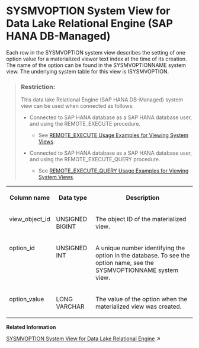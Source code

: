 <!-- loio5b0c044c69034850a8d3006feb79ce7f -->

# SYSMVOPTION System View for Data Lake Relational Engine \(SAP HANA DB-Managed\)

Each row in the SYSMVOPTION system view describes the setting of one option value for a materialized viewor text index at the time of its creation. The name of the option can be found in the SYSMVOPTIONNAME system view. The underlying system table for this view is ISYSMVOPTION.



> ### Restriction:  
> This data lake Relational Engine \(SAP HANA DB-Managed\) system view can be used when connected as follows:
> 
> -   Connected to SAP HANA database as a SAP HANA database user, and using the REMOTE\_EXECUTE procedure.
> 
>     -   See [REMOTE\_EXECUTE Usage Examples for Viewing System Views](remote-execute-usage-examples-for-viewing-system-views-8b235c7.md).
> 
> -   Connected to SAP HANA database as a SAP HANA database user, and using the REMOTE\_EXECUTE\_QUERY procedure.
> 
>     -   See [REMOTE\_EXECUTE\_QUERY Usage Examples for Viewing System Views](remote-execute-query-usage-examples-for-viewing-system-views-ada51c0.md).




<table>
<tr>
<th valign="top">

Column name



</th>
<th valign="top">

Data type



</th>
<th valign="top">

Description



</th>
</tr>
<tr>
<td valign="top">

view\_object\_id



</td>
<td valign="top">

UNSIGNED BIGINT



</td>
<td valign="top">

The object ID of the materialized view.



</td>
</tr>
<tr>
<td valign="top">

option\_id



</td>
<td valign="top">

UNSIGNED INT



</td>
<td valign="top">

A unique number identifying the option in the database. To see the option name, see the SYSMVOPTIONNAME system view.



</td>
</tr>
<tr>
<td valign="top">

option\_value



</td>
<td valign="top">

LONG VARCHAR



</td>
<td valign="top">

The value of the option when the materialized view was created.



</td>
</tr>
</table>

**Related Information**  


[SYSMVOPTION System View for Data Lake Relational Engine](https://help.sap.com/viewer/19b3964099384f178ad08f2d348232a9/2023_1_QRC/en-US/3be939606c5f1014a581c83fbbc9b790.html "Each row in the SYSMVOPTION system view describes the setting of one option value for a materialized view or text index at the time of its creation. The name of the option can be found in the SYSMVOPTIONNAME system view. The underlying system table for this view is ISYSMVOPTION.") :arrow_upper_right:

